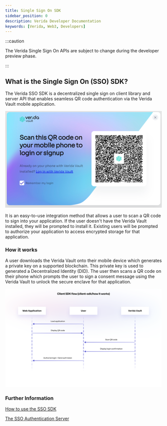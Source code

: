 ```yaml
---
title: Single Sign On SDK
sidebar_position: 0
description: Verida Developer Documentation
keywords: [Verida, Web3, Developers]
---
```


:::caution

The Verida Single Sign On APIs are subject to change during the developer preview phase. 

:::


## What is the Single Sign On (SSO) SDK?

The Verida SSO SDK is a decentralized single sign on client library and server API that enables seamless QR code authentication via the Verida Vault mobile application.

![QR_modal.png](QR_modal.png)

It is an easy-to-use integration method that allows a user to scan a QR code to sign into your application. If the user doesn't have the Verida Vault installed, they will be prompted to install it. Existing users will be prompted to authorize your application to access encrypted storage for that 
application.

### How it works

A user downloads the Verida Vault onto their mobile device which generates a private key on a supported blockchain. This private key is used to generated a Decentralized Identity (DID). The user then scans a QR code on their phone which prompts the user to sign a consent message using the Verida Vault to unlock the secure enclave for that application.

![sso_overview.png](sso_overview.png)

### Further Information

[How to use the SSO SDK](how-to-use-the-sso-sdk.md)

[The SSO Authentication Server](the-sso-authentication-server.md)